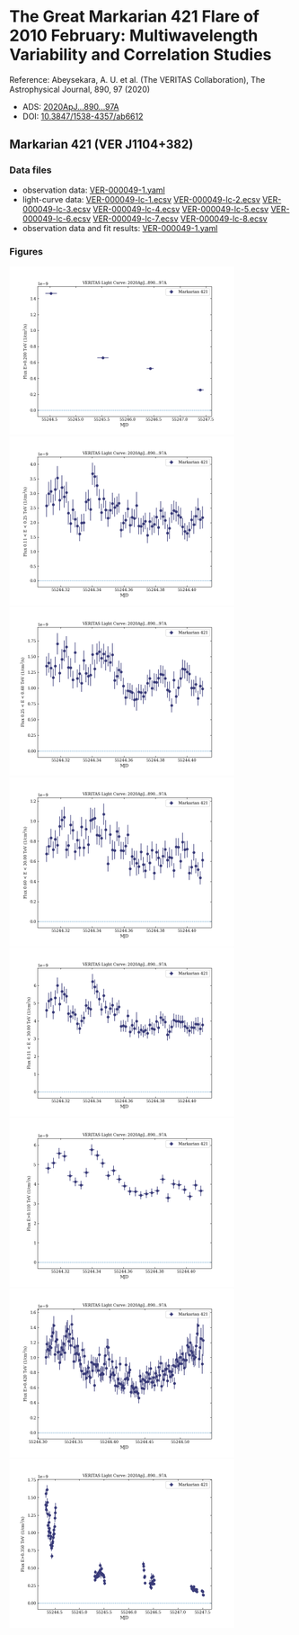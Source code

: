 # The Great Markarian 421 Flare of 2010 February: Multiwavelength Variability and Correlation Studies

Reference:
Abeysekara, A. U. et al. (The VERITAS Collaboration), The Astrophysical Journal, 890, 97 (2020)

- ADS: [2020ApJ...890...97A](http://adsabs.harvard.edu/abs/2020ApJ...890...97A)
- DOI: [10.3847/1538-4357/ab6612](https://doi.org/10.3847/1538-4357/ab6612)

## Markarian 421 (VER J1104+382)
### Data files

- observation data: [VER-000049-1.yaml](VER-000049-1.yaml)
- light-curve data: [VER-000049-lc-1.ecsv](VER-000049-lc-1.ecsv)  [VER-000049-lc-2.ecsv](VER-000049-lc-2.ecsv)  [VER-000049-lc-3.ecsv](VER-000049-lc-3.ecsv)  [VER-000049-lc-4.ecsv](VER-000049-lc-4.ecsv)  [VER-000049-lc-5.ecsv](VER-000049-lc-5.ecsv)  [VER-000049-lc-6.ecsv](VER-000049-lc-6.ecsv)  [VER-000049-lc-7.ecsv](VER-000049-lc-7.ecsv)  [VER-000049-lc-8.ecsv](VER-000049-lc-8.ecsv)
- observation data and fit results: [VER-000049-1.yaml](VER-000049-1.yaml)


### Figures

<img src="figures/2020ApJ...890...97A-VER-49-1-lc.png" alt="drawing" width="400"/>
<img src="figures/2020ApJ...890...97A-VER-49-2-lc.png" alt="drawing" width="400"/>
<img src="figures/2020ApJ...890...97A-VER-49-3-lc.png" alt="drawing" width="400"/>
<img src="figures/2020ApJ...890...97A-VER-49-4-lc.png" alt="drawing" width="400"/>
<img src="figures/2020ApJ...890...97A-VER-49-5-lc.png" alt="drawing" width="400"/>
<img src="figures/2020ApJ...890...97A-VER-49-6-lc.png" alt="drawing" width="400"/>
<img src="figures/2020ApJ...890...97A-VER-49-7-lc.png" alt="drawing" width="400"/>
<img src="figures/2020ApJ...890...97A-VER-49-8-lc.png" alt="drawing" width="400"/>
